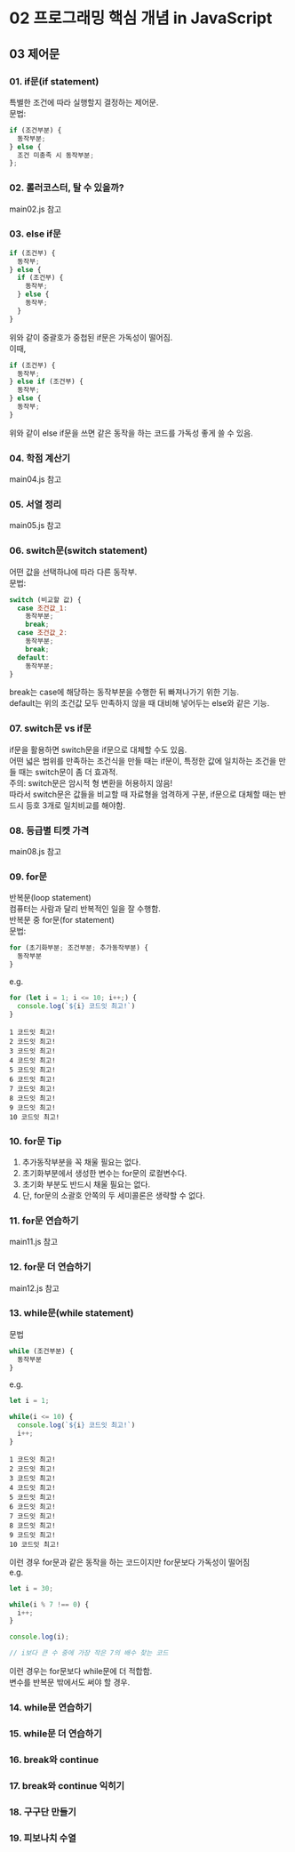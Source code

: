# 02 프로그래밍 핵심 개념 in JavaScript

## 03 제어문

### 01. if문(if statement)
특별한 조건에 따라 실행할지 결정하는 제어문.   
문법:
```JavaScript
if (조건부분) {
  동작부분;
} else {
  조건 미충족 시 동작부분;
};
```

### 02. 롤러코스터, 탈 수 있을까?
main02.js 참고


### 03. else if문
```JavaScript
if (조건부) {
  동작부;
} else {
  if (조건부) {
    동작부;
  } else {
    동작부;
  }
}   
```

위와 같이 중괄호가 중첩된 if문은 가독성이 떨어짐.   
이때,   

```JavaScript
if (조건부) {
  동작부;
} else if (조건부) {
  동작부;
} else {
  동작부;
}   
```
위와 같이 else if문을 쓰면 같은 동작을 하는 코드를 가독성 좋게 쓸 수 있음.

### 04. 학점 계산기
main04.js 참고

### 05. 서열 정리
main05.js 참고

### 06. switch문(switch statement)
어떤 값을 선택하냐에 따라 다른 동작부.   
문법:   
```JavaScript
switch (비교할 값) {
  case 조건값_1:
    동작부분;
    break;
  case 조건값_2:
    동작부분;
    break;
  default:
    동작부분;
}
```
break는 case에 해당하는 동작부분을 수행한 뒤 빠져나가기 위한 기능.   
default는 위의 조건값 모두 만족하지 않을 때 대비해 넣어두는 else와 같은 기능.

### 07. switch문 vs if문
if문을 활용하면 switch문을 if문으로 대체할 수도 있음.   
어떤 넓은 범위를 만족하는 조건식을 만들 때는 if문이, 특정한 값에 일치하는 조건을 만들 때는 switch문이 좀 더 효과적.   
주의: switch문은 암시적 형 변환을 허용하지 않음!   
따라서 switch문은 값들을 비교할 때 자료형을 엄격하게 구분, if문으로 대체할 때는 반드시 등호 3개로 일치비교를 해야함.

### 08. 등급별 티켓 가격
main08.js 참고

### 09. for문
반복문(loop statement)   
컴퓨터는 사람과 달리 반복적인 일을 잘 수행함.   
반복문 중 for문(for statement)   
문법:   
```JavaScript
for (초기화부분; 조건부분; 추가동작부분) {
  동작부분
}
```
e.g.
```JavaScript
for (let i = 1; i <= 10; i++;) {
  console.log(`${i} 코드잇 최고!`)
}
```
```
1 코드잇 최고!
2 코드잇 최고!
3 코드잇 최고!
4 코드잇 최고!
5 코드잇 최고!
6 코드잇 최고!
7 코드잇 최고!
8 코드잇 최고!
9 코드잇 최고!
10 코드잇 최고!
```

### 10. for문 Tip
1. 추가동작부분을 꼭 채울 필요는 없다.
2. 초기화부분에서 생성한 변수는 for문의 로컬변수다.
3. 초기화 부분도 반드시 채울 필요는 없다.
4. 단, for문의 소괄호 안쪽의 두 세미콜론은 생략할 수 없다.

### 11. for문 연습하기
main11.js 참고

### 12. for문 더 연습하기
main12.js 참고

### 13. while문(while statement)
문법
```JavaScript
while (조건부분) {
  동작부분
}
```
e.g.
```JavaScript
let i = 1;

while(i <= 10) {
  console.log(`${i} 코드잇 최고!`)
  i++;
}
```
```
1 코드잇 최고!
2 코드잇 최고!
3 코드잇 최고!
4 코드잇 최고!
5 코드잇 최고!
6 코드잇 최고!
7 코드잇 최고!
8 코드잇 최고!
9 코드잇 최고!
10 코드잇 최고!
```
이런 경우 for문과 같은 동작을 하는 코드이지만 for문보다 가독성이 떨어짐   
e.g.
```JavaScript
let i = 30;

while(i % 7 !== 0) {
  i++;
}

console.log(i);

// i보다 큰 수 중에 가장 작은 7의 배수 찾는 코드
```
이런 경우는 for문보다 while문에 더 적합함.   
변수를 반복문 밖에서도 써야 할 경우.

### 14. while문 연습하기


### 15. while문 더 연습하기


### 16. break와 continue


### 17. break와 continue 익히기


### 18. 구구단 만들기


### 19. 피보나치 수열


